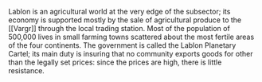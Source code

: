 Lablon is an agricultural world at the very edge of the subsector; its economy is supported mostly by the sale of agricultural produce to the [[Vargr]] through the local trading station. Most of the population of 500,000 lives in small farming towns scattered about the most fertile areas of the four continents. The government is called the Lablon Planetary Cartel; its main duty is insuring that no community exports goods for other than the legally set prices: since the prices are high, there is little resistance.
